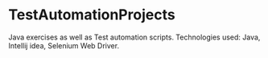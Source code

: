 # TestAutomationProjects
Java exercises as well as Test automation scripts. Technologies used: Java, Intellij idea, Selenium Web Driver.
